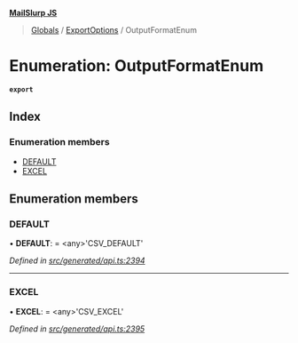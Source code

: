 **[MailSlurp JS](../README.md)**

> [Globals](../README.md) / [ExportOptions](../modules/exportoptions.md) / OutputFormatEnum

# Enumeration: OutputFormatEnum

**`export`** 

## Index

### Enumeration members

* [DEFAULT](exportoptions.outputformatenum.md#default)
* [EXCEL](exportoptions.outputformatenum.md#excel)

## Enumeration members

### DEFAULT

•  **DEFAULT**:  = \<any>'CSV\_DEFAULT'

*Defined in [src/generated/api.ts:2394](https://github.com/mailslurp/mailslurp-client/blob/37bf78e/src/generated/api.ts#L2394)*

___

### EXCEL

•  **EXCEL**:  = \<any>'CSV\_EXCEL'

*Defined in [src/generated/api.ts:2395](https://github.com/mailslurp/mailslurp-client/blob/37bf78e/src/generated/api.ts#L2395)*
